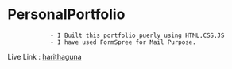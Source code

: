 # PersonalPortfolio
                - I Built this portfolio puerly using HTML,CSS,JS 
                - I have used FormSpree for Mail Purpose.
Live Link :  [harithaguna](https://harithaguna.github.io/PersonalPortfolio/)
                 
